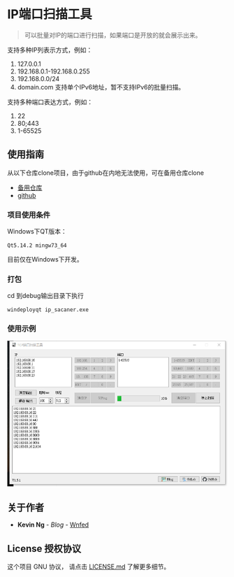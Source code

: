 # IP端口扫描工具

> 可以批量对IP的端口进行扫描，如果端口是开放的就会展示出来。

支持多种IP列表示方式，例如：
1. 127.0.0.1
2. 192.168.0.1-192.168.0.255
3. 192.168.0.0/24
4. domain.com
支持单个IPv6地址，暂不支持IPv6的批量扫描。

支持多种端口表达方式，例如：
1. 22
2. 80;443
3. 1-65525

## 使用指南

从以下仓库clone项目，由于github在内地无法使用，可在备用仓库clone
* [备用仓库][3]
* [github][4]



### 项目使用条件

Windows下QT版本：
```
Qt5.14.2 mingw73_64
```
目前仅在Windows下开发。

### 打包
cd 到debug输出目录下执行
```
windeployqt ip_sacaner.exe
```

### 使用示例

![tu1](/img/tu1.png)


## 关于作者

* **Kevin Ng** - *Blog* - [Wnfed](https://Wnfed.com)

## License 授权协议

这个项目 GNU 协议， 请点击 [LICENSE.md](LICENSE.md) 了解更多细节。



  [3]: https://git.lmve.net/kevin/tcp_ip_scan
  [4]: https://github.com/wuwenfengmi1998/tcp_ip_scan
